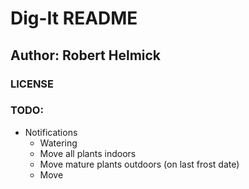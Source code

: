 # Dig-It README
## Author: Robert Helmick

### LICENSE

### TODO:
- Notifications
    - Watering
    - Move all plants indoors
    - Move mature plants outdoors (on last frost date)
    - Move 